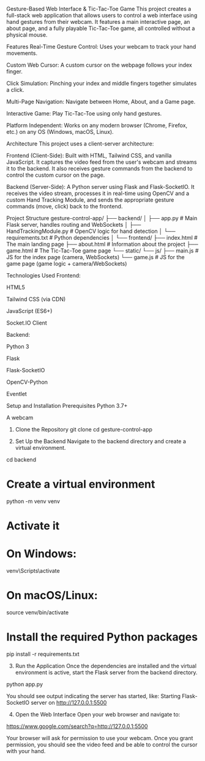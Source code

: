 Gesture-Based Web Interface & Tic-Tac-Toe Game
This project creates a full-stack web application that allows users to control a web interface using hand gestures from their webcam. It features a main interactive page, an about page, and a fully playable Tic-Tac-Toe game, all controlled without a physical mouse.

Features
Real-Time Gesture Control: Uses your webcam to track your hand movements.

Custom Web Cursor: A custom cursor on the webpage follows your index finger.

Click Simulation: Pinching your index and middle fingers together simulates a click.

Multi-Page Navigation: Navigate between Home, About, and a Game page.

Interactive Game: Play Tic-Tac-Toe using only hand gestures.

Platform Independent: Works on any modern browser (Chrome, Firefox, etc.) on any OS (Windows, macOS, Linux).

Architecture
This project uses a client-server architecture:

Frontend (Client-Side): Built with HTML, Tailwind CSS, and vanilla JavaScript. It captures the video feed from the user's webcam and streams it to the backend. It also receives gesture commands from the backend to control the custom cursor on the page.

Backend (Server-Side): A Python server using Flask and Flask-SocketIO. It receives the video stream, processes it in real-time using OpenCV and a custom Hand Tracking Module, and sends the appropriate gesture commands (move, click) back to the frontend.

Project Structure
gesture-control-app/
├── backend/
│   ├── app.py              # Main Flask server, handles routing and WebSockets
│   ├── HandTrackingModule.py # OpenCV logic for hand detection
│   └── requirements.txt    # Python dependencies
│
└── frontend/
    ├── index.html          # The main landing page
    ├── about.html          # Information about the project
    ├── game.html           # The Tic-Tac-Toe game page
    └── static/
        └── js/
            ├── main.js     # JS for the index page (camera, WebSockets)
            └── game.js     # JS for the game page (game logic + camera/WebSockets)

Technologies Used
Frontend:

HTML5

Tailwind CSS (via CDN)

JavaScript (ES6+)

Socket.IO Client

Backend:

Python 3

Flask

Flask-SocketIO

OpenCV-Python

Eventlet

Setup and Installation
Prerequisites
Python 3.7+

A webcam

1. Clone the Repository
git clone <your-repo-url>
cd gesture-control-app

2. Set Up the Backend
Navigate to the backend directory and create a virtual environment.

cd backend

# Create a virtual environment
python -m venv venv

# Activate it
# On Windows:
venv\Scripts\activate
# On macOS/Linux:
source venv/bin/activate

# Install the required Python packages
pip install -r requirements.txt

3. Run the Application
Once the dependencies are installed and the virtual environment is active, start the Flask server from the backend directory.

python app.py

You should see output indicating the server has started, like:
Starting Flask-SocketIO server on http://127.0.0.1:5500

4. Open the Web Interface
Open your web browser and navigate to:

https://www.google.com/search?q=http://127.0.0.1:5500

Your browser will ask for permission to use your webcam. Once you grant permission, you should see the video feed and be able to control the cursor with your hand.